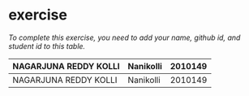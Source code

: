 # exercise
*To complete this exercise, you need to add your name, github id, and student id to this table.*

|NAGARJUNA REDDY KOLLI|Nanikolli|2010149|
|----|-----|----|
|NAGARJUNA REDDY KOLLI|Nanikolli|2010149|
